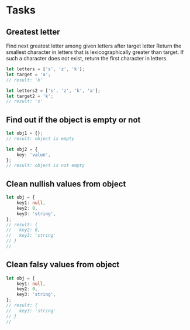 # Tasks

## Greatest letter

Find next greatest letter among given letters after target letter
Return the smallest character in letters that is lexicographically greater than target.
If such a character does not exist, return the first character in letters.

```typescript
let letters = ['s', 'z', 'k'];
let target = 'a';
// result: 'k'

let letters2 = ['s', 'z', 'k', 'a'];
let target2 = 'k';
// result: 's'
```

## Find out if the object is empty or not

```typescript
let obj1 = {};
// result: object is empty

let obj2 = {
	key: 'value',
};
// result: object is not empty
```

## Clean nullish values from object

```typescript
let obj = {
	key1: null,
	key2: 0,
	key3: 'string',
};
// result: {
//   key2: 0,
//   key3: 'string'
// }
//
```

## Clean falsy values from object

```typescript
let obj = {
	key1: null,
	key2: 0,
	key3: 'string',
};
// result: {
//   key3: 'string'
// }
//
```
